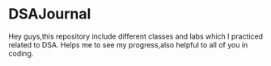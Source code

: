 # DSAJournal
Hey guys,this repository include different classes and labs which I practiced related to DSA.
Helps me to see my progress,also helpful to all of you in coding.



